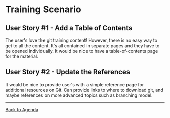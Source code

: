 
# Training Scenario

## User Story #1 - Add a Table of Contents
The user's love the git training content! However, there is no easy way to get to all the content. It's all contained in separate pages and they have to be opened individually. It would be nice to have a table-of-contents page for the material.

## User Story #2 - Update the References
It would be nice to provide user's with a simple reference page for additional resources on Git. Can provide links to where to download git, and maybe references on more advanced topics such as branching model.

***
[Back to Agenda](./agenda.md)